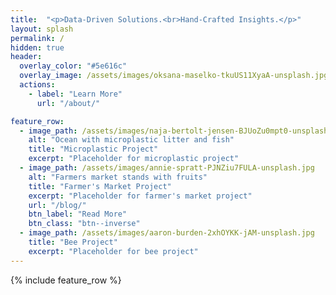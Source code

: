 ```yaml
---
title:  "<p>Data-Driven Solutions.<br>Hand-Crafted Insights.</p>"
layout: splash
permalink: /
hidden: true
header:
  overlay_color: "#5e616c"
  overlay_image: /assets/images/oksana-maselko-tkuUS11XyaA-unsplash.jpg
  actions: 
    - label: "Learn More"
      url: "/about/" 

feature_row:
  - image_path: /assets/images/naja-bertolt-jensen-BJUoZu0mpt0-unsplash.jpg
    alt: "Ocean with microplastic litter and fish"
    title: "Microplastic Project"
    excerpt: "Placeholder for microplastic project"
  - image_path: /assets/images/annie-spratt-PJNZiu7FULA-unsplash.jpg
    alt: "Farmers market stands with fruits"
    title: "Farmer's Market Project"
    excerpt: "Placeholder for farmer's market project"
    url: "/blog/"
    btn_label: "Read More"
    btn_class: "btn--inverse"
  - image_path: /assets/images/aaron-burden-2xhOYKK-jAM-unsplash.jpg
    title: "Bee Project"
    excerpt: "Placeholder for bee project"
---
```

{% include feature_row %}
